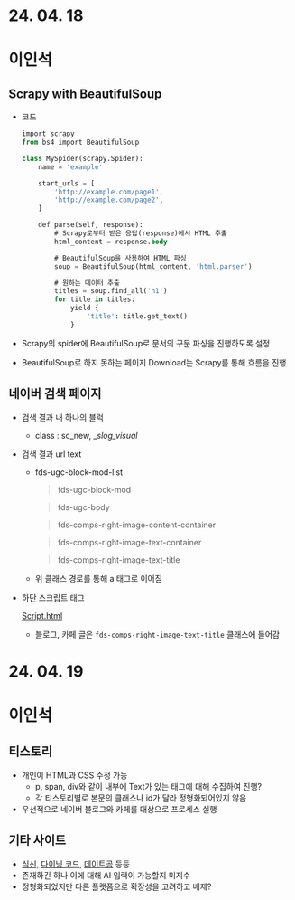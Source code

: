 # 24. 04. 18

# 이인석
## Scrapy with BeautifulSoup

- 코드
    
    ```sql
    import scrapy
    from bs4 import BeautifulSoup
    
    class MySpider(scrapy.Spider):
        name = 'example'
    
        start_urls = [
            'http://example.com/page1',
            'http://example.com/page2',
        ]
    
        def parse(self, response):
            # Scrapy로부터 받은 응답(response)에서 HTML 추출
            html_content = response.body
    
            # BeautifulSoup을 사용하여 HTML 파싱
            soup = BeautifulSoup(html_content, 'html.parser')
    
            # 원하는 데이터 추출
            titles = soup.find_all('h1')
            for title in titles:
                yield {
                    'title': title.get_text()
                }
    ```
    
- Scrapy의 spider에 BeautifulSoup로 문서의 구문 파싱을 진행하도록 설정
- BeautifulSoup로 하지 못하는 페이지 Download는 Scrapy를 통해 흐름을 진행


## 네이버 검색 페이지

- 검색 결과 내 하나의 블럭
    - class : sc_new, _*slog_visual*



- 검색 결과 url text
    - fds-ugc-block-mod-list
        
        > fds-ugc-block-mod
        
        > fds-ugc-body
        
        > fds-comps-right-image-content-container
        
        > fds-comps-right-image-text-container
        
        > fds-comps-right-image-text-title
        
    - 위 클래스 경로를 통해 a 태그로 이어짐
- 하단 스크립트 태그
    
    [Script.html](https://prod-files-secure.s3.us-west-2.amazonaws.com/6d5bed8f-ebf3-4ada-b901-fc60fee8319e/908aab4b-c55e-4cae-a360-27ef3d1c55a1/Script.html)
    
    - 블로그, 카페 글은 `fds-comps-right-image-text-title` 클래스에 들어감


# 24. 04. 19

# 이인석
## 티스토리

- 개인이 HTML과 CSS 수정 가능
    - p, span, div와 같이 내부에 Text가 있는 태그에 대해 수집하여 진행?
    - 각 티스토리별로 본문의 클래스나 id가 달라 정형화되어있지 않음
- 우선적으로 네이버 블로그와 카페를 대상으로 프로세스 실행

## 기타 사이트

- [식신,](https://www.siksinhot.com/) [다이닝 코드](https://www.diningcode.com/), [데이트곰](https://dategom.com/) 등등
- 존재하긴 하나 이에 대해 AI 입력이 가능할지 미지수
- 정형화되었지만 다른 플랫폼으로 확장성을 고려하고 배제?
